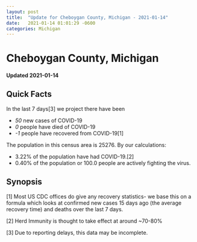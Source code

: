 ```yaml
---
layout: post
title:  "Update for Cheboygan County, Michigan - 2021-01-14"
date:   2021-01-14 01:01:29 -0600
categories: Michigan
---
```


# Cheboygan County, Michigan
#### Updated 2021-01-14

## Quick Facts

In the last 7 days[3] we project there have been
- *50* new cases of COVID-19
- *0* people have died of COVID-19
- *-1* people have recovered from COVID-19[1]

The population in this census area is 25276. By our calculations:
- 3.22% of the population have had COVID-19.[2]
- 0.40% of the population or 100.0 people are actively fighting the virus.

## Synopsis




[1] Most US CDC offices do give any recovery statistics- we base this on a formula which looks at confirmed new cases
15 days ago (the average recovery time) and deaths over the last 7 days.

[2] Herd Immunity is thought to take effect at around ~70-80%

[3] Due to reporting delays, this data may be incomplete.
 
    